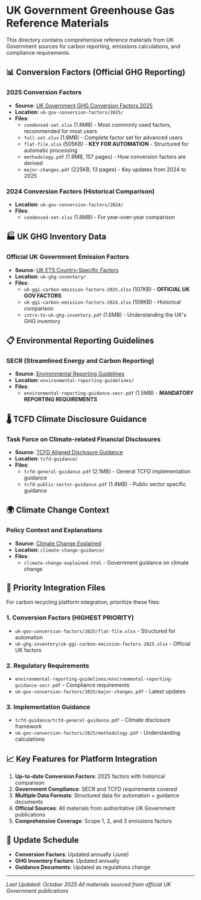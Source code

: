 # UK Government Greenhouse Gas Reference Materials

This directory contains comprehensive reference materials from UK Government sources for carbon reporting, emissions calculations, and compliance requirements.

## 📊 Conversion Factors (Official GHG Reporting)

### 2025 Conversion Factors
- **Source**: [UK Government GHG Conversion Factors 2025](https://www.gov.uk/government/publications/greenhouse-gas-reporting-conversion-factors-2025)
- **Location**: `uk-gov-conversion-factors/2025/`
- **Files**:
  - `condensed-set.xlsx` (1.8MB) - Most commonly used factors, recommended for most users
  - `full-set.xlsx` (1.8MB) - Complete factor set for advanced users  
  - `flat-file.xlsx` (505KB) - **KEY FOR AUTOMATION** - Structured for automatic processing
  - `methodology.pdf` (1.9MB, 157 pages) - How conversion factors are derived
  - `major-changes.pdf` (225KB, 13 pages) - Key updates from 2024 to 2025

### 2024 Conversion Factors (Historical Comparison)
- **Location**: `uk-gov-conversion-factors/2024/`
- **Files**:
  - `condensed-set.xlsx` (1.8MB) - For year-over-year comparison

## 🏭 UK GHG Inventory Data

### Official UK Government Emission Factors
- **Source**: [UK ETS Country-Specific Factors](https://www.gov.uk/government/publications/using-uk-greenhouse-gas-inventory-data-in-uk-ets-monitoring-and-reporting-the-country-specific-factor-list)
- **Location**: `uk-ghg-inventory/`
- **Files**:
  - `uk-ggi-carbon-emission-factors-2025.xlsx` (107KB) - **OFFICIAL UK GOV FACTORS**
  - `uk-ggi-carbon-emission-factors-2024.xlsx` (109KB) - Historical comparison
  - `intro-to-uk-ghg-inventory.pdf` (1.6MB) - Understanding the UK's GHG inventory

## 📋 Environmental Reporting Guidelines

### SECR (Streamlined Energy and Carbon Reporting)
- **Source**: [Environmental Reporting Guidelines](https://www.gov.uk/government/publications/environmental-reporting-guidelines-including-mandatory-greenhouse-gas-emissions-reporting-guidance)
- **Location**: `environmental-reporting-guidelines/`
- **Files**:
  - `environmental-reporting-guidance-secr.pdf` (1.5MB) - **MANDATORY REPORTING REQUIREMENTS**

## 🌡️ TCFD Climate Disclosure Guidance

### Task Force on Climate-related Financial Disclosures
- **Source**: [TCFD Aligned Disclosure Guidance](https://www.gov.uk/government/publications/tcfd-aligned-disclosure-application-guidance)
- **Location**: `tcfd-guidance/`
- **Files**:
  - `tcfd-general-guidance.pdf` (2.1MB) - General TCFD implementation guidance
  - `tcfd-public-sector-guidance.pdf` (1.4MB) - Public sector specific guidance

## 🌍 Climate Change Context

### Policy Context and Explanations
- **Source**: [Climate Change Explained](https://www.gov.uk/guidance/climate-change-explained)
- **Location**: `climate-change-guidance/`
- **Files**:
  - `climate-change-explained.html` - Government guidance on climate change

## 🚀 Priority Integration Files

For carbon recycling platform integration, prioritize these files:

### 1. Conversion Factors (HIGHEST PRIORITY)
- `uk-gov-conversion-factors/2025/flat-file.xlsx` - Structured for automation
- `uk-ghg-inventory/uk-ggi-carbon-emission-factors-2025.xlsx` - Official UK factors

### 2. Regulatory Requirements
- `environmental-reporting-guidelines/environmental-reporting-guidance-secr.pdf` - Compliance requirements
- `uk-gov-conversion-factors/2025/major-changes.pdf` - Latest updates

### 3. Implementation Guidance
- `tcfd-guidance/tcfd-general-guidance.pdf` - Climate disclosure framework
- `uk-gov-conversion-factors/2025/methodology.pdf` - Understanding calculations

## 📈 Key Features for Platform Integration

1. **Up-to-date Conversion Factors**: 2025 factors with historical comparison
2. **Government Compliance**: SECR and TCFD requirements covered
3. **Multiple Data Formats**: Structured data for automation + guidance documents
4. **Official Sources**: All materials from authoritative UK Government publications
5. **Comprehensive Coverage**: Scope 1, 2, and 3 emissions factors

## 🔄 Update Schedule

- **Conversion Factors**: Updated annually (June)
- **GHG Inventory Factors**: Updated annually
- **Guidance Documents**: Updated as regulations change

---
*Last Updated: October 2025*
*All materials sourced from official UK Government publications*